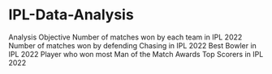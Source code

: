 # IPL-Data-Analysis
Analysis Objective
Number of matches won by each team in IPL 2022
Number of matches won by defending Chasing in IPL 2022
Best Bowler in IPL 2022
Player who won most Man of the Match Awards
Top Scorers in IPL 2022
